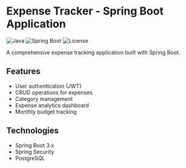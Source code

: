# Expense Tracker - Spring Boot Application

![Java](https://img.shields.io/badge/Java-17-blue)
![Spring Boot](https://img.shields.io/badge/Spring%20Boot-3.x-green)
![License](https://img.shields.io/badge/License-MIT-yellow)

A comprehensive expense tracking application built with Spring Boot.

## Features
- User authentication (JWT)
- CRUD operations for expenses
- Category management
- Expense analytics dashboard
- Monthly budget tracking

## Technologies
- Spring Boot 3.x
- Spring Security
- PostgreSQL
